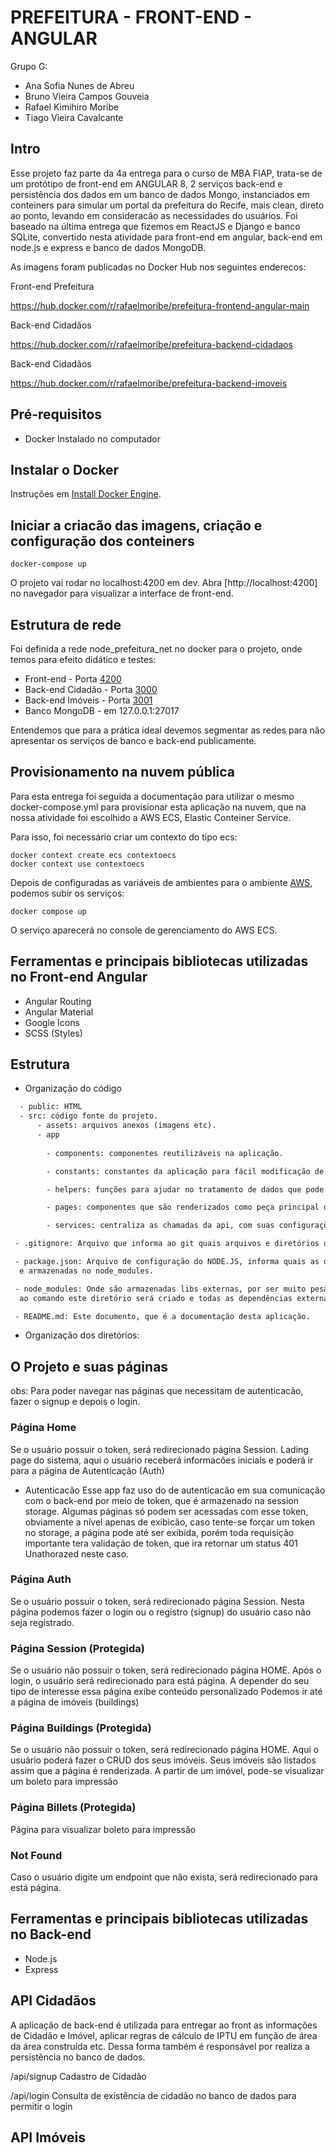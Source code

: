 # PREFEITURA - FRONT-END - ANGULAR

Grupo G:

- Ana Sofia Nunes de Abreu
- Bruno Vieira Campos Gouveia
- Rafael Kimihiro Moribe
- Tiago Vieira Cavalcante

## Intro

Esse projeto faz parte da 4a entrega para o curso de MBA FIAP, trata-se de um protótipo de front-end em ANGULAR 8, 2 serviços back-end e persistência dos dados em um banco de dados Mongo, instanciados em conteiners para simular um portal da prefeitura do Recife, mais clean, direto ao ponto, levando em consideracão as necessidades do usuários.
Foi baseado na última entrega que fizemos em ReactJS e Django e banco SQLite, convertido nesta atividade para front-end em angular, back-end em node.js e express e banco de dados MongoDB.

As imagens foram publicadas no Docker Hub nos seguintes enderecos:

Front-end Prefeitura

https://hub.docker.com/r/rafaelmoribe/prefeitura-frontend-angular-main

Back-end Cidadãos

https://hub.docker.com/r/rafaelmoribe/prefeitura-backend-cidadaos

Back-end Cidadãos

https://hub.docker.com/r/rafaelmoribe/prefeitura-backend-imoveis



## Pré-requisitos

- Docker Instalado no computador

## Instalar o Docker
Instruções em [Install Docker Engine](https://docs.docker.com/engine/install/).


## Iniciar a criacão das imagens, criação e configuração dos conteiners

```shell
docker-compose up
```

O projeto vai rodar no localhost:4200 em dev.
Abra [http://localhost:4200] no navegador para visualizar a interface de front-end.

## Estrutura de rede

Foi definida a rede node_prefeitura_net no docker para o projeto, onde temos para efeito didático e testes:

- Front-end - Porta [4200](http://localhost:4200)
- Back-end Cidadão - Porta [3000](http://localhost:3000)
- Back-end Imóveis - Porta [3001](http://localhost:3001)
- Banco MongoDB - em 127.0.0.1:27017

Entendemos que para a prática ideal devemos segmentar as redes para não apresentar os serviços de banco e back-end publicamente.

## Provisionamento na nuvem pública

Para esta entrega foi seguida a documentação para utilizar o mesmo docker-compose.yml para provisionar esta aplicação na nuvem, que na nossa atividade foi escolhido a AWS ECS, Elastic Conteiner Service.

Para isso, foi necessário criar um contexto do tipo ecs:

```shell
docker context create ecs contextoecs
docker context use contextoecs
```

Depois de configuradas as variáveis de ambientes para o ambiente [AWS](https://docs.docker.com/cloud/ecs-integration/#requirements), podemos subir os serviços:

```shell
docker compose up
```
O serviço aparecerá no console de gerenciamento do AWS ECS.


## Ferramentas e principais bibliotecas utilizadas no Front-end Angular

- Angular Routing
- Angular Material
- Google Icons
- SCSS (Styles)


## Estrutura

- Organização do código

```txt
  - public: HTML
  - src: código fonte do projeto.
      - assets: arquivos anexos (imagens etc).
      - app
        
        - components: componentes reutilizáveis na aplicação.

        - constants: constantes da aplicação para fácil modificação de regras de negócio.

        - helpers: funções para ajudar no tratamento de dados que pode ser reutilizáveis.

        - pages: componentes que são renderizados como peça principal de cada endpoint.

        - services: centraliza as chamadas da api, com suas configurações.

 - .gitignore: Arquivo que informa ao git quais arquivos e diretórios devem ser ignorados.

 - package.json: Arquivo de configuração do NODE.JS, informa quais as dependências do porjeto, que serão baixadas
  e armazenadas no node_modules.

 - node_modules: Onde são armazenadas libs externas, por ser muito pesado é ignorado pelo GIT, mas com as informações do package.json,
  ao comando este diretório será criado e todas as dependências externas armazenadas aqui.

 - README.md: Este documento, que é a documentação desta aplicação.
```

- Organização dos diretórios:


## O Projeto e suas páginas

obs: Para poder navegar nas páginas que necessitam de autenticacão, fazer o signup e depois o login.

### Página Home

Se o usuário possuir o token, será redirecionado página Session.
Lading page do sistema, aqui o usuário receberá informacões iniciais e poderá ir para a página de Autenticação (Auth)

- Autenticacão
  Esse app faz uso do de autenticacão em sua comunicação com o back-end por meio de token, que é armazenado na session storage.
  Algumas páginas só podem ser acessadas com esse token, obviamente a nível apenas de exibicão, caso tente-se forçar um token no storage, a página pode até
  ser exibida, porém toda requisição importante tera validação de token, que ira retornar um status 401 Unathorazed neste caso.

### Página Auth

Se o usuário possuir o token, será redirecionado página Session.
Nesta página podemos fazer o login ou o registro (signup) do usuário caso não seja registrado.

### Página Session (Protegida)

Se o usuário não possuir o token, será redirecionado página HOME.
Após o login, o usuário será redirecionado para está página. A depender do seu tipo de interesse essa página exibe conteúdo personalizado
Podemos ir até a página de imóveis (buildings)

### Página Buildings (Protegida)

Se o usuário não possuir o token, será redirecionado página HOME.
Aqui o usuário poderá fazer o CRUD dos seus imóveis.
Seus imóveis são listados assim que a página é renderizada.
A partir de um imóvel, pode-se visualizar um boleto para impressão

### Página Billets (Protegida)

Página para visualizar boleto para impressão

### Not Found

Caso o usuário digite um endpoint que não exista, será redirecionado para está página.







## Ferramentas e principais bibliotecas utilizadas no Back-end

- Node.js
- Express


## API Cidadãos

A aplicação de back-end é utilizada para entregar ao front as informações de Cidadão e Imóvel, aplicar regras de cálculo de IPTU em função de área da área construída etc. Dessa forma também é responsável por realiza a persistência no banco de dados.

/api/signup
Cadastro de Cidadão

/api/login
Consulta de existência de cidadão no banco de dados para permitir o login



## API Imóveis



